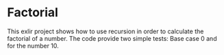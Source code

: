# Factorial

This exlir project shows how to use recursion in order to calculate the factorial of a number.  The code provide two simple tests: Base case 0 and for the number 10.

